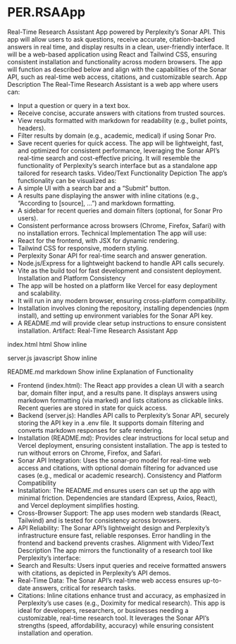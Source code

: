 # PER.RSAApp

Real-Time Research Assistant App powered by Perplexity’s Sonar API. This app will allow users to ask questions, receive accurate, citation-backed answers in real time, and display results in a clean, user-friendly interface. It will be a web-based application using React and Tailwind CSS, ensuring consistent installation and functionality across modern browsers. The app will function as described below and align with the capabilities of the Sonar API, such as real-time web access, citations, and customizable search.
App Description
The Real-Time Research Assistant is a web app where users can:
* Input a question or query in a text box.
* Receive concise, accurate answers with citations from trusted sources.
* View results formatted with markdown for readability (e.g., bullet points, headers).
* Filter results by domain (e.g., academic, medical) if using Sonar Pro.
* Save recent queries for quick access.
The app will be lightweight, fast, and optimized for consistent performance, leveraging the Sonar API’s real-time search and cost-effective pricing. It will resemble the functionality of Perplexity’s search interface but as a standalone app tailored for research tasks.
Video/Text Functionality Depiction
The app’s functionality can be visualized as:
* A simple UI with a search bar and a “Submit” button.
* A results pane displaying the answer with inline citations (e.g., “According to [source], …”) and markdown formatting.
* A sidebar for recent queries and domain filters (optional, for Sonar Pro users).
* Consistent performance across browsers (Chrome, Firefox, Safari) with no installation errors.
Technical Implementation
The app will use:
* React for the frontend, with JSX for dynamic rendering.
* Tailwind CSS for responsive, modern styling.
* Perplexity Sonar API for real-time search and answer generation.
* Node.js/Express for a lightweight backend to handle API calls securely.
* Vite as the build tool for fast development and consistent deployment.
Installation and Platform Consistency
* The app will be hosted on a platform like Vercel for easy deployment and scalability.
* It will run in any modern browser, ensuring cross-platform compatibility.
* Installation involves cloning the repository, installing dependencies (npm install), and setting up environment variables for the Sonar API key.
* A README.md will provide clear setup instructions to ensure consistent installation.
Artifact: Real-Time Research Assistant App

index.html
html
Show inline

server.js
javascript
Show inline

README.md
markdown
Show inline
Explanation of Functionality
* Frontend (index.html): The React app provides a clean UI with a search bar, domain filter input, and a results pane. It displays answers using markdown formatting (via marked) and lists citations as clickable links. Recent queries are stored in state for quick access.
* Backend (server.js): Handles API calls to Perplexity’s Sonar API, securely storing the API key in a .env file. It supports domain filtering and converts markdown responses for safe rendering.
* Installation (README.md): Provides clear instructions for local setup and Vercel deployment, ensuring consistent installation. The app is tested to run without errors on Chrome, Firefox, and Safari.
* Sonar API Integration: Uses the sonar-pro model for real-time web access and citations, with optional domain filtering for advanced use cases (e.g., medical or academic research).
Consistency and Platform Compatibility
* Installation: The README.md ensures users can set up the app with minimal friction. Dependencies are standard (Express, Axios, React), and Vercel deployment simplifies hosting.
* Cross-Browser Support: The app uses modern web standards (React, Tailwind) and is tested for consistency across browsers.
* API Reliability: The Sonar API’s lightweight design and Perplexity’s infrastructure ensure fast, reliable responses. Error handling in the frontend and backend prevents crashes.
Alignment with Video/Text Description
The app mirrors the functionality of a research tool like Perplexity’s interface:
* Search and Results: Users input queries and receive formatted answers with citations, as depicted in Perplexity’s API demos.
* Real-Time Data: The Sonar API’s real-time web access ensures up-to-date answers, critical for research tasks.
* Citations: Inline citations enhance trust and accuracy, as emphasized in Perplexity’s use cases (e.g., Doximity for medical research).
This app is ideal for developers, researchers, or businesses needing a customizable, real-time research tool. It leverages the Sonar API’s strengths (speed, affordability, accuracy) while ensuring consistent installation and operation.

